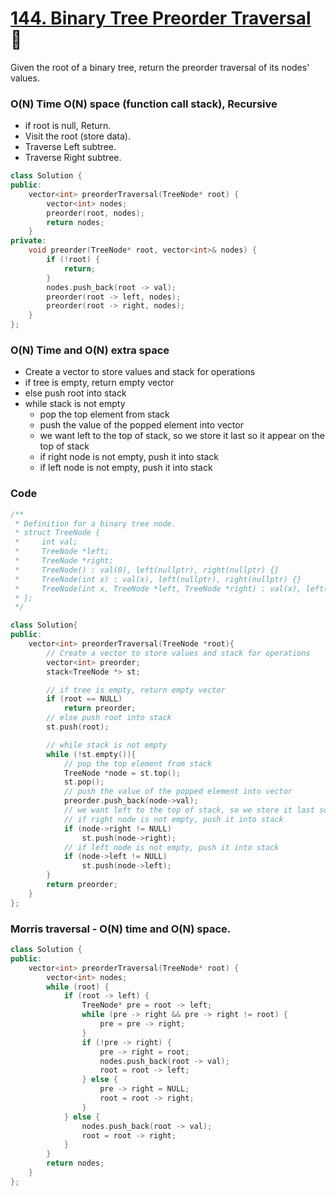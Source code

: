 # [144. Binary Tree Preorder Traversal](https://leetcode.com/problems/binary-tree-preorder-traversal/) 🌟

Given the root of a binary tree, return the preorder traversal of its nodes' values.

### O(N) Time O(N) space (function call stack), Recursive

- if root is null, Return.
- Visit the root (store data).
- Traverse Left subtree.
- Traverse Right subtree.

```cpp
class Solution {
public:
    vector<int> preorderTraversal(TreeNode* root) {
        vector<int> nodes;
        preorder(root, nodes);
        return nodes;
    }
private:
    void preorder(TreeNode* root, vector<int>& nodes) {
        if (!root) {
            return;
        }
        nodes.push_back(root -> val);
        preorder(root -> left, nodes);
        preorder(root -> right, nodes);
    }
};
```

### O(N) Time and O(N) extra space

- Create a vector to store values and stack for operations
- if tree is empty, return empty vector
- else push root into stack
- while stack is not empty
  - pop the top element from stack
  - push the value of the popped element into vector
  - we want left to the top of stack, so we store it last so it appear on the top of stack
  - if right node is not empty, push it into stack
  - if left node is not empty, push it into stack

### Code

```cpp
/**
 * Definition for a binary tree node.
 * struct TreeNode {
 *     int val;
 *     TreeNode *left;
 *     TreeNode *right;
 *     TreeNode() : val(0), left(nullptr), right(nullptr) {}
 *     TreeNode(int x) : val(x), left(nullptr), right(nullptr) {}
 *     TreeNode(int x, TreeNode *left, TreeNode *right) : val(x), left(left), right(right) {}
 * };
 */

class Solution{
public:
    vector<int> preorderTraversal(TreeNode *root){
        // Create a vector to store values and stack for operations
        vector<int> preorder;
        stack<TreeNode *> st;

        // if tree is empty, return empty vector
        if (root == NULL)
            return preorder;
        // else push root into stack
        st.push(root);

        // while stack is not empty
        while (!st.empty()){
            // pop the top element from stack
            TreeNode *node = st.top();
            st.pop();
            // push the value of the popped element into vector
            preorder.push_back(node->val);
            // we want left to the top of stack, so we store it last so it appear on the top of stack
            // if right node is not empty, push it into stack
            if (node->right != NULL)
                st.push(node->right);
            // if left node is not empty, push it into stack
            if (node->left != NULL)
                st.push(node->left);
        }
        return preorder;
    }
};
```

### Morris traversal - O(N) time and O(N) space.

```cpp
class Solution {
public:
    vector<int> preorderTraversal(TreeNode* root) {
        vector<int> nodes;
        while (root) {
            if (root -> left) {
                TreeNode* pre = root -> left;
                while (pre -> right && pre -> right != root) {
                    pre = pre -> right;
                }
                if (!pre -> right) {
                    pre -> right = root;
                    nodes.push_back(root -> val);
                    root = root -> left;
                } else {
                    pre -> right = NULL;
                    root = root -> right;
                }
            } else {
                nodes.push_back(root -> val);
                root = root -> right;
            }
        }
        return nodes;
    }
};
```
